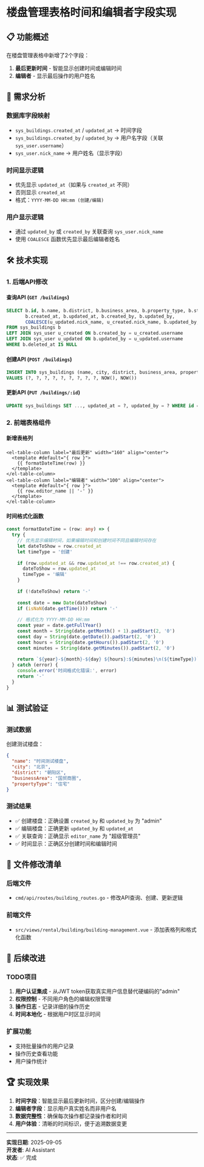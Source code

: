 # 楼盘管理表格时间和编辑者字段实现

## 📋 功能概述

在楼盘管理表格中新增了2个字段：
1. **最后更新时间** - 智能显示创建时间或编辑时间
2. **编辑者** - 显示最后操作的用户姓名

## 🎯 需求分析

### 数据库字段映射
- `sys_buildings.created_at` / `updated_at` → 时间字段
- `sys_buildings.created_by` / `updated_by` → 用户名字段（关联 `sys_user.username`）
- `sys_user.nick_name` → 用户姓名（显示字段）

### 时间显示逻辑
- 优先显示 `updated_at`（如果与 `created_at` 不同）
- 否则显示 `created_at`
- 格式：`YYYY-MM-DD HH:mm (创建/编辑)`

### 用户显示逻辑
- 通过 `updated_by` 或 `created_by` 关联查询 `sys_user.nick_name`
- 使用 `COALESCE` 函数优先显示最后编辑者姓名

## 🛠️ 技术实现

### 1. 后端API修改

#### 查询API (`GET /buildings`)
```sql
SELECT b.id, b.name, b.district, b.business_area, b.property_type, b.status, b.rent_count, 
       b.created_at, b.updated_at, b.created_by, b.updated_by,
       COALESCE(u_updated.nick_name, u_created.nick_name, b.updated_by, b.created_by) as editor_name
FROM sys_buildings b
LEFT JOIN sys_user u_created ON b.created_by = u_created.username
LEFT JOIN sys_user u_updated ON b.updated_by = u_updated.username
WHERE b.deleted_at IS NULL
```

#### 创建API (`POST /buildings`)
```sql
INSERT INTO sys_buildings (name, city, district, business_area, property_type, description, status, created_by, updated_by, created_at, updated_at) 
VALUES (?, ?, ?, ?, ?, ?, ?, ?, ?, NOW(), NOW())
```

#### 更新API (`PUT /buildings/:id`)
```sql
UPDATE sys_buildings SET ..., updated_at = ?, updated_by = ? WHERE id = ?
```

### 2. 前端表格组件

#### 新增表格列
```vue
<el-table-column label="最后更新" width="160" align="center">
  <template #default="{ row }">
    {{ formatDateTime(row) }}
  </template>
</el-table-column>
<el-table-column label="编辑者" width="100" align="center">
  <template #default="{ row }">
    {{ row.editor_name || '-' }}
  </template>
</el-table-column>
```

#### 时间格式化函数
```typescript
const formatDateTime = (row: any) => {
  try {
    // 优先显示编辑时间，如果编辑时间和创建时间不同且编辑时间存在
    let dateToShow = row.created_at
    let timeType = '创建'
    
    if (row.updated_at && row.updated_at !== row.created_at) {
      dateToShow = row.updated_at
      timeType = '编辑'
    }
    
    if (!dateToShow) return '-'
    
    const date = new Date(dateToShow)
    if (isNaN(date.getTime())) return '-'
    
    // 格式化为 YYYY-MM-DD HH:mm
    const year = date.getFullYear()
    const month = String(date.getMonth() + 1).padStart(2, '0')
    const day = String(date.getDate()).padStart(2, '0')
    const hours = String(date.getHours()).padStart(2, '0')
    const minutes = String(date.getMinutes()).padStart(2, '0')
    
    return `${year}-${month}-${day} ${hours}:${minutes}\n(${timeType})`
  } catch (error) {
    console.error('时间格式化错误:', error)
    return '-'
  }
}
```

## 📊 测试验证

### 测试数据
创建测试楼盘：
```json
{
  "name": "时间测试楼盘",
  "city": "北京",
  "district": "朝阳区",
  "businessArea": "国贸商圈",
  "propertyType": "住宅"
}
```

### 测试结果
- ✅ 创建楼盘：正确设置 `created_by` 和 `updated_by` 为 "admin"
- ✅ 编辑楼盘：正确更新 `updated_by` 和 `updated_at`
- ✅ 关联查询：正确显示 `editor_name` 为 "超级管理员"
- ✅ 时间显示：正确区分创建时间和编辑时间

## 📁 文件修改清单

### 后端文件
- `cmd/api/routes/building_routes.go` - 修改API查询、创建、更新逻辑

### 前端文件
- `src/views/rental/building/building-management.vue` - 添加表格列和格式化函数

## 🔄 后续改进

### TODO项目
1. **用户认证集成** - 从JWT token获取真实用户信息替代硬编码的"admin"
2. **权限控制** - 不同用户角色的编辑权限管理
3. **操作日志** - 记录详细的操作历史
4. **时间本地化** - 根据用户时区显示时间

### 扩展功能
- 支持批量操作的用户记录
- 操作历史查看功能
- 用户操作统计

## 🏆 实现效果

1. **时间字段**：智能显示最后更新时间，区分创建/编辑操作
2. **编辑者字段**：显示用户真实姓名而非用户名
3. **数据完整性**：确保每次操作都记录操作者和时间
4. **用户体验**：清晰的时间标识，便于追溯数据变更

---

**实现日期**: 2025-09-05  
**开发者**: AI Assistant  
**状态**: ✅ 完成
